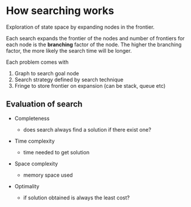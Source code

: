 # How searching works

Exploration of state space by expanding nodes in the frontier.

Each search expands the frontier of the nodes and number of frontiers for each node is the **branching** factor of the node. The higher the branching factor, the more likely the search time will be longer.

Each problem comes with

1. Graph to search goal node
2. Search strategy defined by search technique
3. Fringe to store frontier on expansion (can be stack, queue etc)

## Evaluation of search

- Completeness
  - does search always find a solution if there exist one?

- Time complexity
  - time needed to get solution

- Space complexity
  - memory space used
  
- Optimality
  - if solution obtained is always the least cost?
